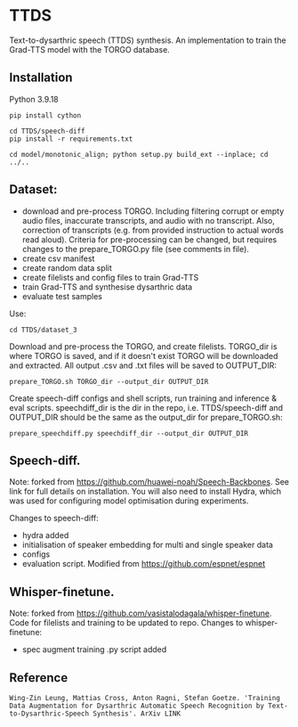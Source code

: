 # TTDS
Text-to-dysarthric speech (TTDS) synthesis. An implementation to train the Grad-TTS model with the TORGO database.

## Installation

Python 3.9.18

```
pip install cython
```

```
cd TTDS/speech-diff
pip install -r requirements.txt
```

```
cd model/monotonic_align; python setup.py build_ext --inplace; cd ../..
```

## Dataset:
- download and pre-process TORGO. Including filtering corrupt or empty audio files, inaccurate transcripts, and audio with no transcript. Also, correction of transcripts (e.g. from provided instruction to actual words read aloud). Criteria for pre-processing can be changed, but requires changes to the prepare_TORGO.py file (see comments in file). 
- create csv manifest
- create random data split
- create filelists and config files to train Grad-TTS 
- train Grad-TTS and synthesise dysarthric data
- evaluate test samples

Use:
```
cd TTDS/dataset_3
```
Download and pre-process the TORGO, and create filelists. TORGO_dir is where TORGO is saved, and if it doesn't exist TORGO will be downloaded and extracted. All output .csv and .txt files will be saved to OUTPUT_DIR:
```
prepare_TORGO.sh TORGO_dir --output_dir OUTPUT_DIR
```
Create speech-diff configs and shell scripts, run training and  inference & eval scripts. speechdiff_dir is the dir in the repo, i.e. TTDS/speech-diff and OUTPUT_DIR should be the same as the output_dir for prepare_TORGO.sh:
```
prepare_speechdiff.py speechdiff_dir --output_dir OUTPUT_DIR
```

## Speech-diff. 
Note: forked from https://github.com/huawei-noah/Speech-Backbones. See link for full details on installation. You will also need to install Hydra, which was used for configuring model optimisation during experiments. 

Changes to speech-diff:
- hydra added
- initialisation of speaker embedding for multi and single speaker data
- configs
- evaluation script. Modified from https://github.com/espnet/espnet


## Whisper-finetune. 
Note: forked from https://github.com/vasistalodagala/whisper-finetune. Code for filelists and training to be updated to repo. Changes to whisper-finetune:
- spec augment training .py script added

## Reference
```
Wing-Zin Leung, Mattias Cross, Anton Ragni, Stefan Goetze. 'Training Data Augmentation for Dysarthric Automatic Speech Recognition by Text-to-Dysarthric-Speech Synthesis'. ArXiv LINK
```


